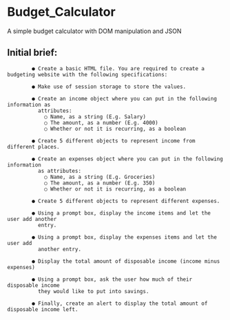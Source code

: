 # Budget_Calculator
A simple budget calculator with DOM manipulation and JSON

## Initial brief:
            ● Create a basic HTML file. You are required to create a budgeting website with the following specifications:

            ● Make use of session storage to store the values.

            ● Create an income object where you can put in the following information as
              attributes:
                ○ Name, as a string (E.g. Salary)
                ○ The amount, as a number (E.g. 4000)
                ○ Whether or not it is recurring, as a boolean

            ● Create 5 different objects to represent income from different places.

            ● Create an expenses object where you can put in the following information
              as attributes:
                ○ Name, as a string (E.g. Groceries)
                ○ The amount, as a number (E.g. 350)
                ○ Whether or not it is recurring, as a boolean

            ● Create 5 different objects to represent different expenses.

            ● Using a prompt box, display the income items and let the user add another
              entry.

            ● Using a prompt box, display the expenses items and let the user add
              another entry.

            ● Display the total amount of disposable income (income minus expenses)

            ● Using a prompt box, ask the user how much of their disposable income
              they would like to put into savings.

            ● Finally, create an alert to display the total amount of disposable income left.
